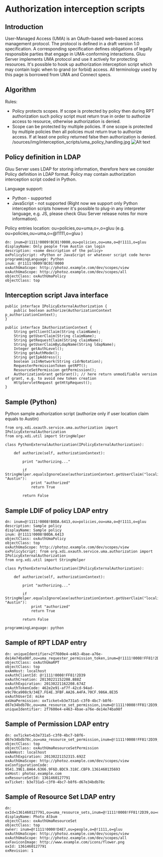 # Authorization interception scripts

## Introduction

User-Managed Access (UMA) is an OAuth-based web-based access management protocol. The protocol is defined in a draft version 1.0 specification. A corresponding specification defines obligations of legally responsible parties that engage in UMA-conforming interactions. Gluu Server implements UMA protocol and use it actively for protecting resources. It's possible to hook up authorization interception script which may contain logic when to grand (or forbid) access. All terminology used by this page is borrowed from UMA and Connect specs.

## Algorithm

Rules:

- Policy protects scopes. If scope is protected by policy then during RPT authorization such policy script must return true in order to authorize access to resource, otherwise authorization is denied.
- Scope can be protected by multiple policies. If one scope is protected by multiple policies then all policies must return true to authorize access. If at least one policy returned false then authorization is denied.
/sources/img/interception_scripts/uma_policy_handling.jpg
![Alt text](/img/interception_scripts/uma_policy_handling.jpg "UMA policy handling")

## Policy definition in LDAP

Gluu Server uses LDAP for storing information, therefore here we consider Policy definition in LDAP format. Policy may contain authorization interception script coded in Python.

Language support:

- Python - supported
- JavaScript - not supported (Right now we support only Python interception scripts however it's possible to plug-in any interpreter language, e.g. JS, please check Gluu Server release notes for more information).

Policy entries location: ou=policies,ou=uma,o=<your organization id>,o=gluu (e.g. ou=policies,ou=uma,o=@!1111,o=gluu )

    dn: inum=@!1111!0009!BC01!0000,ou=policies,ou=uma,o=@!1111,o=gluu
    displayName: Only people from Austin can login
    description: <some description of the policy>
    oxPolicyScript: <Python or JavaScript or whatever script code here>
    programmingLanguage: Python
    inum: @!1111!0009!BC01!0000
    oxAuthUmaScope: http://photoz.example.com/dev/scopes/view
    oxAuthUmaScope: http://photoz.example.com/dev/scopes/all
    objectClass: oxAuthUmaPolicy
    objectClass: top

## Interception script Java interface

    public interface IPolicyExternalAuthorization {
        public boolean authorize(AuthorizationContext p_authorizationContext);
    }

    public interface IAuthorizationContext {
        String getClientClaim(String claimName);
        String getUserClaim(String claimName);
        String getRequestClaim(String claimName);
        String getUserClaimByLdapName(String ldapName);
        Integer getAuthLevel();
        String getAuthMode();
        String getIpAddress();
        boolean isInNetwork(String cidrNotation);
        RequesterPermissionToken getRPT();
        ResourceSetPermission getPermission();
        AuthorizationGrant getGrant(); // here return unmodifiable version of grant, e.g. to avoid new token creation
        HttpServletRequest getHttpRequest();
    }

## Sample (Python)

Python sample authorization script (authorize only if user location claim equals to Austin)

    from org.xdi.oxauth.service.uma.authorization import IPolicyExternalAuthorization
    from org.xdi.util import StringHelper

    class PythonExternalAuthorization(IPolicyExternalAuthorization):

        def authorize(self, authorizationContext):

            print "authorizing..."

            if StringHelper.equalsIgnoreCase(authorizationContext.getUserClaim("locality"), "Austin"):
                print "authorized"
                return True

            return False

## Sample LDIF of policy LDAP entry

    dn: inum=@!1111!0008!B0DA.6413,ou=policies,ou=uma,o=@!1111,o=gluu
    description: Sample policy
    displayName: Sample policy
    inum: @!1111!0008!B0DA.6413
    objectClass: oxAuthUmaPolicy
    objectClass: top
    oxAuthUmaScope: http://photoz.example.com/dev/scopes/view
    oxPolicyScript: from org.xdi.oxauth.service.uma.authorization import IPolicyExternalAuthorization
    from org.xdi.util import StringHelper

    class PythonExternalAuthorization(IPolicyExternalAuthorization):

        def authorize(self, authorizationContext):

            print "authorizing..."

            if StringHelper.equalsIgnoreCase(authorizationContext.getUserClaim("locality"), "Austin"):
                print "authorized"
                return True

            return False

    programmingLanguage: python

## Sample of RPT LDAP entry

    dn: uniqueIdentifier=2f7600e4-e463-4bae-a76e-de14e74ba98f,ou=uma_requester_permission_token,inum=@!1111!0008!FF81!2D39,ou=clients,o=@!1111,o=gluu
    objectClass: oxAuthUmaRPT
    objectClass: top
    oxAmHost: localhost
    oxAuthClientId: @!1111!0008!FF81!2D39
    oxAuthCreation: 20130221152208.888Z
    oxAuthExpiration: 20130221162208.674Z
    oxAuthTokenCode: 462e2e91-af7f-42cd-94ad-e9c70ca908c9/34E7.FE4E.3FBF.AA26.A4FA.70CF.986A.8E35
    oxAuthUserId: mike
    oxUmaPermission: oxTicket=b3e731a5-c3f0-4bc7-b8f6-d67e34bdb78c,ou=uma_resource_set_permission,inum=@!1111!0008!FF81!2D39,ou=clients,o=@!1111,o=gluu
    uniqueIdentifier: 2f7600e4-e463-4bae-a76e-de14e74ba98f

## Sample of Permission LDAP entry
    dn: oxTicket=b3e731a5-c3f0-4bc7-b8f6-d67e34bdb78c,ou=uma_resource_set_permission,inum=@!1111!0008!FF81!2D39,ou=clients,o=@!1111,o=gluu
    objectClass: top
    objectClass: oxAuthUmaResourceSetPermission
    oxAmHost: localhost
    oxAuthExpiration: 20130221152315.692Z
    oxAuthUmaScope: http://photoz.example.com/dev/scopes/view
    oxConfigurationCode: 9541.39E1.8A64.6366.9F6D.8DC9.318C.CBF9.1361460135693
    oxHost: photoz.example.com
    oxResourceSetId: 1361460127791
    oxTicket: b3e731a5-c3f0-4bc7-b8f6-d67e34bdb78c

## Sample of Resource Set LDAP entry

    dn: oxId=1361460127791,ou=uma_resource_sets,inum=@!1111!0008!FF81!2D39,ou=clients,o=@!1111,o=gluu
    displayName: Photo Album
    objectClass: oxAuthUmaResourceSet
    objectClass: top
    owner: inum=@!1111!0000!D4E7,ou=people,o=@!1111,o=gluu
    oxAuthUmaScope: http://photoz.example.com/dev/scopes/view
    oxAuthUmaScope: http://photoz.example.com/dev/scopes/all
    oxFaviconImage: http://www.example.com/icons/flower.png
    oxId: 1361460127791
    oxRevision: 1

[UMA]: http://kantarainitiative.org/confluence/display/uma/UMA+1.0+Core+Protocol

